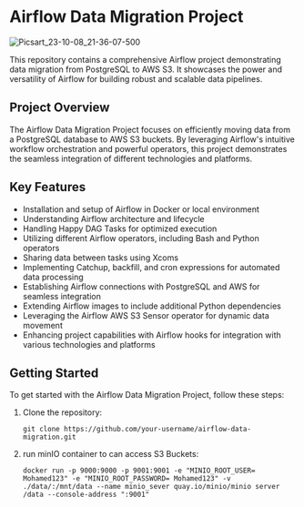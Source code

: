 # Airflow Data Migration Project
![Picsart_23-10-08_21-36-07-500](https://github.com/Mouhamed-Jinja/postgres-s3-data-migration-with-airflow/assets/132110499/6cdb99b9-a2ba-4d74-9e12-e515dd71f64a)

This repository contains a comprehensive Airflow project demonstrating data migration from PostgreSQL to AWS S3. It showcases the power and versatility of Airflow for building robust and scalable data pipelines.

## Project Overview

The Airflow Data Migration Project focuses on efficiently moving data from a PostgreSQL database to AWS S3 buckets. By leveraging Airflow's intuitive workflow orchestration and powerful operators, this project demonstrates the seamless integration of different technologies and platforms.

## Key Features

- Installation and setup of Airflow in Docker or local environment
- Understanding Airflow architecture and lifecycle
- Handling Happy DAG Tasks for optimized execution
- Utilizing different Airflow operators, including Bash and Python operators
- Sharing data between tasks using Xcoms
- Implementing Catchup, backfill, and cron expressions for automated data processing
- Establishing Airflow connections with PostgreSQL and AWS for seamless integration
- Extending Airflow images to include additional Python dependencies
- Leveraging the Airflow AWS S3 Sensor operator for dynamic data movement
- Enhancing project capabilities with Airflow hooks for integration with various technologies and platforms

## Getting Started

To get started with the Airflow Data Migration Project, follow these steps:

1. Clone the repository:

   ```shell
   git clone https://github.com/your-username/airflow-data-migration.git
2. run minIO container to can access S3 Buckets:
   ```shell
   docker run -p 9000:9000 -p 9001:9001 -e "MINIO_ROOT_USER= Mohamed123" -e "MINIO_ROOT_PASSWORD= Mohamed123" -v ./data/:/mnt/data --name minio_sever quay.io/minio/minio server /data --console-address ":9001"
